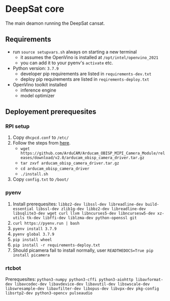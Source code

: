 # DeepSat core
The main deamon running the DeepSat cansat.

## Requirements
- run `source setupvars.sh` always on starting a new terminal
    - it assumes the OpenVino is installed at `/opt/intel/openvino_2021`
    - you can add it to your pyenv's `activate` etc.
- Python version: `3.7.9`
    - developer pip requirements are listed in `requirements-dev.txt`
    - deploy pip requirements are listed in `reqirements-deploy.txt`
- OpenVino toolkit installed
    - inference engine
    - model optimizer

## Deployement prerequesites

### RPI setup
1. Copy `dhcpcd.conf` to `/etc/`
2. Follow the steps from [here](https://www.arducam.com/docs/arducam-obisp-mipi-camera-module/3-use-on-raspberry-pi/3-0-emergent-temporary-driver-for-the-lastest-rpi-2020-12-02-update/).
    - `wget https://github.com/ArduCAM/Arducam_OBISP_MIPI_Camera_Module/releases/download/v2.0/arducam_obisp_camera_driver.tar.gz`
    - `tar zxvf arducam_obisp_camera_driver.tar.gz`
    - `cd arducam_obisp_camera_driver`
    - `./install.sh`
3. Copy `config.txt` to `/boot/`

### pyenv 
1. Install prerequesites:
`libbz2-dev libssl-dev libreadline-dev build-essential libssl-dev zlib1g-dev libbz2-dev libreadline-dev libsqlite3-dev wget curl llvm libncurses5-dev libncursesw5-dev xz-utils tk-dev libffi-dev liblzma-dev python-openssl git`
2. `curl https://pyenv.run | bash`
3. `pyenv install 3.7.9`
4. `pyenv global 3.7.9`
5. `pip install wheel`
6. `pip install -r requirements-deploy.txt`
6. Should picamera fail to install normally, user `READTHEDOCS=True pip install picamera`

### rtcbot 
Prerequesites:
`python3-numpy python3-cffi python3-aiohttp libavformat-dev libavcodec-dev libavdevice-dev libavutil-dev libswscale-dev libswresample-dev libavfilter-dev libopus-dev libvpx-dev pkg-config libsrtp2-dev python3-opencv pulseaudio`

